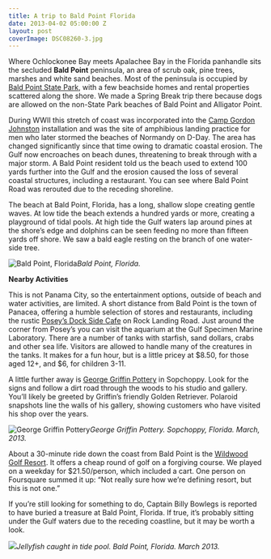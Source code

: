 ```yaml
---
title: A trip to Bald Point Florida
date: 2013-04-02 05:00:00 Z
layout: post
coverImage: DSC08260-3.jpg
---
```


Where Ochlockonee Bay meets Apalachee Bay in the Florida panhandle sits the secluded **Bald Point** peninsula, an area of scrub oak, pine trees, marshes and white sand beaches. Most of the peninsula is occupied by [Bald Point State Park](http://www.floridastateparks.org/baldpoint/), with a few beachside homes and rental properties scattered along the shore. We made a Spring Break trip there because dogs are allowed on the non-State Park beaches of Bald Point and Alligator Point.

During WWII this stretch of coast was incorporated into the [Camp Gordon Johnston](http://www.campgordonjohnston.com/) installation and was the site of amphibious landing practice for men who later stormed the beaches of Normandy on D-Day. The area has changed significantly since that time owing to dramatic coastal erosion. The Gulf now encroaches on beach dunes, threatening to break through with a major storm. A Bald Point resident told us the beach used to extend 100 yards further into the Gulf and the erosion caused the loss of several coastal structures, including a restaurant. You can see where Bald Point Road was rerouted due to the receding shoreline.

The beach at Bald Point, Florida, has a long, shallow slope creating gentle waves. At low tide the beach extends a hundred yards or more, creating a playground of tidal pools. At high tide the Gulf waters lap around pines at the shore’s edge and dolphins can be seen feeding no more than fifteen yards off shore. We saw a bald eagle resting on the branch of one water-side tree.

![Bald Point, Florida](/assets/images/bald-point-florida-beach.jpg)_Bald Point, Florida._

**Nearby Activities**

This is not Panama City, so the entertainment options, outside of beach and water activities, are limited. A short distance from Bald Point is the town of Panacea, offering a humble selection of stores and restaurants, including the rustic [Posey’s Dock Side Cafe](http://www.yelp.com/biz/poseys-dockside-cafe-panacea) on Rock Landing Road. Just around the corner from Posey’s you can visit the aquarium at the Gulf Specimen Marine Laboratory. There are a number of tanks with starfish, sand dollars, crabs and other sea life. Visitors are allowed to handle many of the creatures in the tanks. It makes for a fun hour, but is a little pricey at $8.50, for those aged 12+, and $6, for children 3-11.

A little further away is [George Griffin Pottery](https://www.facebook.com/pages/Griffin-George-Pottery/166269426723457) in Sopchoppy. Look for the signs and follow a dirt road through the woods to his studio and gallery. You’ll likely be greeted by Griffin’s friendly Golden Retriever. Polaroid snapshots line the walls of his gallery, showing customers who have visited his shop over the years.

![George Griffin Pottery](/assets/images/george-griffin-potter.jpg)_George Griffin Pottery. Sopchoppy, Florida. March, 2013._

About a 30-minute ride down the coast from Bald Point is the [Wildwood Golf Resort](http://www.innatwildwood.com/Wildwood-Golf-Resort-Crawfordville-Florida.shtml). It offers a cheap round of golf on a forgiving course. We played on a weekday for $21.50/person, which included a cart. One person on Foursquare summed it up: “Not really sure how we’re defining resort, but this is not one.”

If you’re still looking for something to do, Captain Billy Bowlegs is reported to have buried a treasure at Bald Point, Florida. If true, it’s probably sitting under the Gulf waters due to the receding coastline, but it may be worth a look.

![](/assets/images/jelly-fish-bald-point-florida.jpg)_Jellyfish caught in tide pool. Bald Point, Florida. March 2013._
